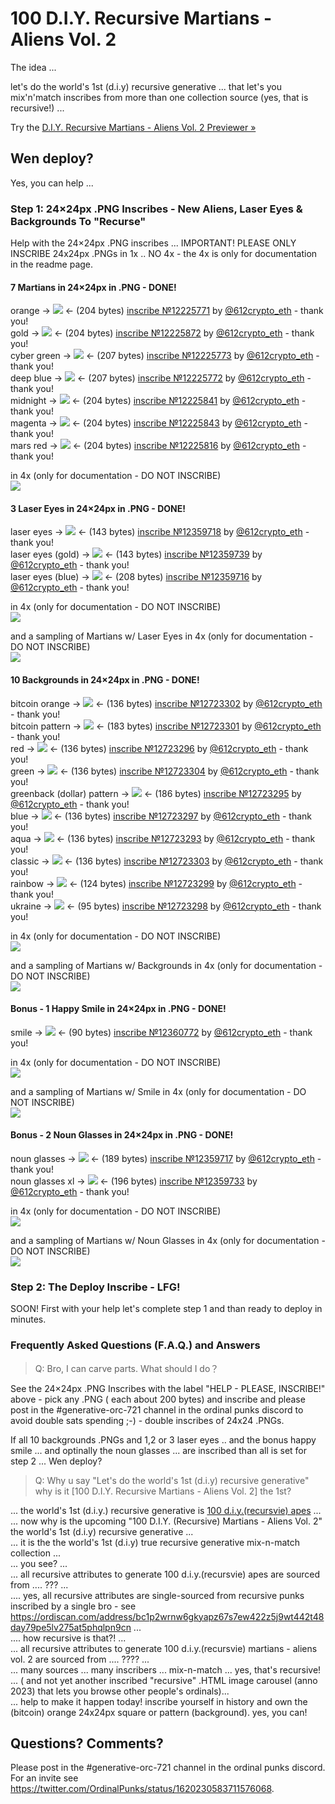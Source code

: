 # 100 D.I.Y. Recursive Martians - Aliens Vol. 2


The idea ...

let's do the world's 1st (d.i.y) recursive generative ...
that let's you mix'n'match inscribes from more than one collection source (yes, that is recursive!) ...

Try the [D.I.Y. Recursive Martians - Aliens Vol. 2 Previewer »](https://ordbase.github.io/generative-orc-721/diymartians)



## Wen deploy?

Yes, you can help ...

### Step 1:  24×24px .PNG Inscribes - New Aliens, Laser Eyes & Backgrounds To "Recurse"

Help with the 24×24px .PNG inscribes ...      IMPORTANT! PLEASE ONLY INSCRIBE 24x24px .PNGs in 1x .. NO 4x -  the 4x is only for documentation in the readme page.


#### 7 Martians in 24×24px in .PNG   - DONE!

orange -> ![](i/orange.png)  <- (204 bytes)   [inscribe №12225771](https://www.ord.io/12225771)  by  [@612crypto_eth](https://twitter.com/612crypto_eth) - thank you!<br>
gold       ->   ![](i/gold.png)  <-  (204 bytes)  [inscribe №12225872](https://www.ord.io/12225872)  by [@612crypto_eth](https://twitter.com/612crypto_eth) - thank you!<br>
cyber green  ->  ![](i/cybergreen.png)  <-  (207 bytes)  [inscribe №12225773](https://www.ord.io/12225773) by  [@612crypto_eth](https://twitter.com/612crypto_eth) - thank you!<br>
deep blue   ->   ![](i/deepblue.png)  <- (207 bytes)    [inscribe №12225772](https://www.ord.io/12225772) by  [@612crypto_eth](https://twitter.com/612crypto_eth) - thank you!<br>
midnight   ->    ![](i/midnight.png)  <- (204 bytes)  [inscribe №12225841](https://www.ord.io/12225841) by [@612crypto_eth](https://twitter.com/612crypto_eth) - thank you!<br>
magenta    ->    ![](i/magenta.png)  <- (204 bytes)   [inscribe №12225843](https://www.ord.io/12225843)    by  [@612crypto_eth](https://twitter.com/612crypto_eth) - thank you!<br>
mars red -> ![](i/marsred.png)  <- (204 bytes)   [inscribe №12225816](https://www.ord.io/12225816) by [@612crypto_eth](https://twitter.com/612crypto_eth) - thank you!




in 4x  (only for documentation - DO NOT INSCRIBE)<br>
![](i/martians@4x.png)



#### 3 Laser Eyes in 24×24px in .PNG   - DONE!

laser eyes -> ![](i/lasereyes.png)  <- (143 bytes)  [inscribe №12359718](https://www.ord.io/12359718)  by  [@612crypto_eth](https://twitter.com/612crypto_eth) - thank you!<br>
laser eyes (gold) ->  ![](i/lasereyes-gold.png)  <- (143 bytes)  [inscribe №12359739](https://www.ord.io/12359739)  by  [@612crypto_eth](https://twitter.com/612crypto_eth) - thank you!<br>
laser eyes (blue) ->  ![](i/lasereyes-blue.png)  <- (208 bytes)  [inscribe №12359716](https://www.ord.io/12359716) by  [@612crypto_eth](https://twitter.com/612crypto_eth) - thank you!


in 4x  (only for documentation - DO NOT INSCRIBE)<br>
![](i/lasereyes@4x.png)

and a sampling of Martians w/ Laser Eyes in 4x  (only for documentation - DO NOT INSCRIBE)<br>
![](i/martians-lasereyes@4x.png)



#### 10 Backgrounds in 24×24px in .PNG  - DONE!


bitcoin orange -> ![](i/background-bitcoin-orange.png)   <- (136 bytes)   [inscribe №12723302](https://www.ord.io/12723302)  by  [@612crypto_eth](https://twitter.com/612crypto_eth) - thank you!<br>
bitcoin pattern -> ![](i/background-bitcoin-pattern.png)  <- (183 bytes)  [inscribe №12723301](https://www.ord.io/12723301)  by  [@612crypto_eth](https://twitter.com/612crypto_eth) - thank you!<br>
red             -> ![](i/background-red.png)   <- (136 bytes)  [inscribe №12723296](https://www.ord.io/12723296)  by  [@612crypto_eth](https://twitter.com/612crypto_eth) - thank you!<br>
green           -> ![](i/background-green.png)  <- (136 bytes)  [inscribe №12723304](https://www.ord.io/12723304)  by  [@612crypto_eth](https://twitter.com/612crypto_eth) - thank you!<br>
greenback (dollar) pattern  -> ![](i/background-dollar-pattern.png)  <-  (186 bytes)  [inscribe №12723295](https://www.ord.io/12723295)  by  [@612crypto_eth](https://twitter.com/612crypto_eth) - thank you!<br>
blue  ->  ![](i/background-blue.png)  <- (136 bytes)  [inscribe №12723297](https://www.ord.io/12723297)  by  [@612crypto_eth](https://twitter.com/612crypto_eth) - thank you!<br>
aqua  ->  ![](i/background-aqua.png)  <- (136 bytes)  [inscribe №12723293](https://www.ord.io/12723293)  by  [@612crypto_eth](https://twitter.com/612crypto_eth) - thank you!<br>
classic -> ![](i/background-classic.png)  <- (136 bytes)  [inscribe №12723303](https://www.ord.io/12723303)  by  [@612crypto_eth](https://twitter.com/612crypto_eth) - thank you!<br>
rainbow  ->  ![](i/background-rainbow.png)  <- (124 bytes)  [inscribe №12723299](https://www.ord.io/12723299)  by  [@612crypto_eth](https://twitter.com/612crypto_eth) - thank you!<br>
ukraine  -> ![](i/background-ukraine.png)   <- (95 bytes)  [inscribe №12723298](https://www.ord.io/12723298)  by  [@612crypto_eth](https://twitter.com/612crypto_eth) - thank you!



in 4x  (only for documentation - DO NOT INSCRIBE)<br>
![](i/backgrounds@4x.png)

and a sampling of  Martians w/ Backgrounds in 4x (only for documentation - DO NOT INSCRIBE)<br>
![](i/martians-backgrounds@4x.png)





#### Bonus - 1 Happy Smile in 24×24px in .PNG  - DONE!

smile -> ![](i/smile.png)  <- (90 bytes)   [inscribe №12360772](https://www.ord.io/12360772) by  [@612crypto_eth](https://twitter.com/612crypto_eth) - thank you!


in 4x (only for documentation - DO NOT INSCRIBE)<br>
![](i/smile@4x.png)

and a sampling of  Martians w/ Smile in 4x (only for documentation - DO NOT INSCRIBE)<br>
![](i/martians-smile@4x.png)


#### Bonus -  2 Noun Glasses in 24×24px in .PNG  - DONE!

noun glasses      -> ![](i/noun-glasses.png)   <- (189 bytes)   [inscribe №12359717](https://www.ord.io/12359717) by  [@612crypto_eth](https://twitter.com/612crypto_eth) - thank you!<br>
noun glasses xl   ->  ![](i/noun-glasses_xl.png)  <- (196 bytes)   [inscribe №12359733](https://www.ord.io/12359733)  by  [@612crypto_eth](https://twitter.com/612crypto_eth) - thank you!


in 4x (only for documentation - DO NOT INSCRIBE)<br>
![](i/noun-glasses@4x.png)

and a sampling of Martians w/ Noun Glasses in 4x (only for documentation - DO NOT INSCRIBE)<br>
![](i/martians-noun@4x.png)





###  Step 2:   The Deploy Inscribe - LFG!

SOON!    First with your help let's complete step 1 and than ready to deploy in minutes.




###  Frequently Asked Questions (F.A.Q.) and Answers

> Q: Bro, I can carve parts. What should I do？

See the 24×24px .PNG Inscribes  with the label
"HELP - PLEASE, INSCRIBE!"  above  - pick any .PNG ( each about 200 bytes) and inscribe
and please post in the #generative-orc-721 channel
in the ordinal punks discord   to avoid double sats spending ;-) - double inscribes of 24x24 .PNGs.

If all 10 backgrounds .PNGs and 1,2 or 3 laser eyes .. and the bonus happy smile ... and optinally the noun glasses ...
are inscribed than all is set for step 2 ... Wen deploy?


> Q: Why u say "Let's do the world's 1st (d.i.y) recursive generative"
> why is it [100 D.I.Y. Recursive Martians - Aliens Vol. 2] the 1st?

... the world's 1st (d.i.y.) recursive generative is [100 d.i.y.(recursvie) apes](../diyapes) ...<br>
... now why is the upcoming "100 D.I.Y. (Recursive) Martians - Aliens Vol. 2"  the world's 1st (d.i.y) recursive generative ...<br>
... it is the the world's 1st (d.i.y) true recursive generative mix-n-match collection ...<br>
... you see? ...<br>
...  all recursive attributes to generate  100 d.i.y.(recursvie) apes are sourced from .... ??? ...<br>
.... yes, all recursive attributes are single-sourced from recursive punks  inscribed by a single bro - see <https://ordiscan.com/address/bc1p2wrnw6gkyapz67s7ew422z5j9wt442t48day79pe5lv275at5phqlpn9cn> ...<br>
.... how recursive is that?! ...<br>
... all recursive attributes to generate  100 d.i.y.(recursvie) martians - aliens vol. 2  are sourced from .... ???? ...<br>
... many sources ... many inscribers ... mix-n-match ... yes, that's recursive! ... ( and not yet another inscribed "recursive" .HTML image carousel (anno 2023) that lets you browse other people's ordinals)...<br>
... help to  make it happen today!  inscribe yourself in history and own the (bitcoin) orange 24x24px square
or pattern (background). yes, you can!



## Questions? Comments?

Please post in the #generative-orc-721 channel
in the ordinal punks discord.
For an invite
see <https://twitter.com/OrdinalPunks/status/1620230583711576068>.



